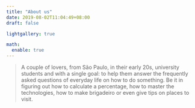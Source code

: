 ```yaml
---
title: "About us"
date: 2019-08-02T11:04:49+08:00
draft: false

lightgallery: true

math:
  enable: true
---
```



>  A couple of lovers, from São Paulo, in their early 20s, university students and with a single goal: to help them answer the frequently asked questions of everyday life on how to do something. Be it in figuring out how to calculate a percentage, how to master the technologies, how to make brigadeiro  or even give tips on places to visit.

